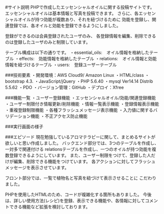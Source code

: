 #サイト説明
PHPで作成したエッセンシャルオイルに関する投稿サイトです。
エッセンシャルオイルは基本情報と写真を投稿できます。
さらに、各エッセンシャルオイルが持つ効能が複数あり、それを紐づけるために
効能を登録し、関連登録では、各オイルと効能を登録できるようにしました。

登録ができるのは会員登録されたユーザのみ、
各登録情報を編集、削除できるのは登録したユーザのみと制限しています。

テーブル構成は以下の通りです。
・essential_oils:　オイル情報を格納したテーブル
・effects:　効能情報を格納したテーブル
・relations:　オイル情報と効能情報を紐づけるテーブル
・users:　登録ユーザーテーブル

###技術要素
・開発環境：AWS Cloud9/ Amazon Linux
・HTML/class
・bootstrap 4.3.
・JavaScript/jQuery
・PHP 5.6.40
・mysql Ver14.14 Distrib 5.5.62
・PDO
・バージョン管理：GitHub
・デプロイ：Xfree

###機能一覧
・ユーザー登録機能
・エッセンシャルオイル/効能/関連登録機能
・ユーザー制限付き情報更新/削除機能
・情報一覧表示機能
・登録情報表示機能
・重複登録制限機能
・各種フラッシュメッセージ表示機能
・入力値に関するバリデーション機能
・不正アクセス防止機能

###実行画面の様子



###エピソード
現在勉強しているアロマテラピーに関して、まとめるサイトが欲しいと思い作成しました。
バックエンド部分では、3つのテーブルを作成し、一対多で関連付ける
relationsテーブルを作成し、一つのオイルが持つ効能を複数登録できるようにしています。
また、ユーザー制限をつけて、登録した人だけが編集、削除できる機能をつけています。
各アクションに対してフラッシュメッセージを表示させています。

フロント部分では、一覧で植物名と写真を紐づけて表示させることに
こだわりました。

PHPを使用したHTMLのため、コードが複雑化する箇所もありました。
今後は、詳しい使用方法(レシピ)を登録、表示できる機能や、各情報に対してコメントできる機能など拡張を検討しております。
